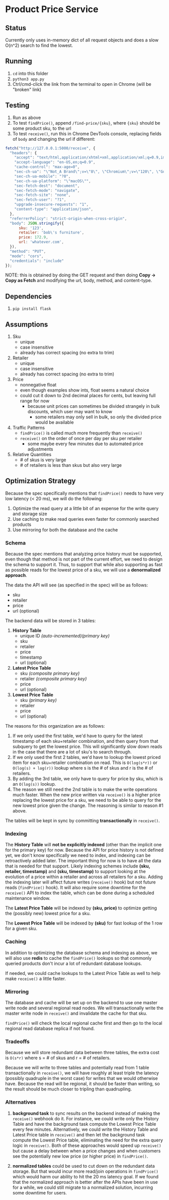 # Product Price Service
## Status
Currently only uses in-memory dict of all request objects and does a slow O(n^2) search to find the lowest.

## Running
1. `cd` into this folder
1. `python3 app.py`
1. Ctrl/cmd-click the link from the terminal to open in Chrome (will be "broken" link)

## Testing
1. Run as above
1. To test `findPrice()`, append `/find-price/{sku}`, where `{sku}` should be some product sku, to the url
1. To test `receive()`, run this in Chrome DevTools console, replacing fields of `body` and changing the url if different:
```JavaScript
fetch("http://127.0.0.1:5000/receive", {
  "headers": {
    "accept": "text/html,application/xhtml+xml,application/xml;q=0.9,image/avif,image/webp,image/apng,*/*;q=0.8,application/signed-exchange;v=b3;q=0.7",
    "accept-language": "en-US,en;q=0.9",
    "cache-control": "max-age=0",
    "sec-ch-ua": "\"Not_A Brand\";v=\"8\", \"Chromium\";v=\"120\", \"Google Chrome\";v=\"120\"",
    "sec-ch-ua-mobile": "?0",
    "sec-ch-ua-platform": "\"macOS\"",
    "sec-fetch-dest": "document",
    "sec-fetch-mode": "navigate",
    "sec-fetch-site": "none",
    "sec-fetch-user": "?1",
    "upgrade-insecure-requests": "1",
    "content-type": "application/json",
  },
  "referrerPolicy": "strict-origin-when-cross-origin",
  "body": JSON.stringify({
      sku: '123',
      retailer: 'bob\'s furniture',
      price: 172.9,
      url: 'whatever.com',
  }),
  "method": "PUT",
  "mode": "cors",
  "credentials": "include"
});
```
NOTE: this is obtained by doing the GET request and then doing __Copy -> Copy as Fetch__ and modifying the url, body, method, and content-type.

## Dependencies

1. `pip install flask`

## Assumptions

1. Sku
    - unique
    - case insensitive
    - already has correct spacing (no extra to trim)
1. Retailer
    - unique
    - case insensitive
    - already has correct spacing (no extra to trim)
1. Price
    - nonnegative float
    - even though examples show ints, float seems a natural choice
    - could cut it down to 2nd decimal places for cents, but leaving full range for now
        - because unit prices can sometimes be divided strangely in bulk discounts, which user may want to know
          - some retailers may only sell in bulk, so only the divided price would be available
1. Traffic Patterns
    - `findPrice()` is called much more frequently than `receive()`
    - `receive()` on the order of once per day per sku per retailer
      - some maybe every few minutes due to automated price adjustments
1. Relative Quantities
    - \# of skus is very large
    - \# of retailers is less than skus but also very large

## Optimization Strategy

Because the spec specifically mentions that `findPrice()` needs to have very low latency (< 20 ms), we will do the following:
1. Optimize the read query at a little bit of an expense for the write query and storage size
1. Use caching to make read queries even faster for commonly searched products
1. Use mirroring for both the database and the cache

### Schema

Because the spec mentions that analyzing price history must be supported, even though that method is not part of the current effort, we need to design the schema to support it. Thus, to support that while also supporting as fast as possible reads for the lowest price of a sku, we will use a __denormalized approach__.

The data the API will see (as specified in the spec) will be as follows:
  - sku
  - retailer
  - price
  - url (optional)

The backend data will be stored in 3 tables:

1. __History Table__
   - unique ID _(auto-incremented)(primary key)_
   - sku
   - retailer
   - price
   - timestamp
   - url (optional)
1. __Latest Price Table__
   - sku _(composite primary key)_
   - retailer _(composite primary key)_
   - price
   - url (optional)
1. __Lowest Price Table__
   - sku _(primary key)_
   - retailer
   - price
   - url (optional)

The reasons for this organization are as follows:
1. If we only used the first table, we'd have to query for the latest timestamp of each sku+retailer combination, and then query from that subquery to get the lowest price.  This will significantly slow down reads in the case that there are a lot of sku's to search through.
1. If we only used the first 2 tables, we'd have to lookup the lowest priced item for each sku+retailer combination on read.  This is `O(log(s*r))` or `O(log(s) + log(r))` lookup where s is the # of skus and r is the # of retailers.
1. By adding the 3rd table, we only have to query for price by sku, which is an `O(log(s))` lookup.
1. The reason we still need the 2nd table is to make the write operations much faster.  When the new price written via `receive()` is a higher price replacing the lowest price for a sku, we need to be able to query for the new lowest price given the change.  The reasoning is similar to reason #1 above.

The tables will be kept in sync by committing __transactionally__ in `receive()`.

### Indexing

The __History Table__ will __not be explicitly indexed__ (other than the implicit one for the primary key) for now.  Because the API for price history is not defined yet, we don't know specifically we need to index, and indexing can be retroactively added later.  The important thing for now is to have all the data that is needed for that support.  Likely indexing schemes include __(sku, retailer, timestamp)__ and __(sku, timestamp)__ to support looking at the evolution of a price within a retailer and across all retailers for a sku.  Adding the indexing later will affect future writes (`receive()` hook) but not future reads (`findPrice()` hook). It will also require some downtime for the `receive()` API to index the table, which can be done during a scheduled maintenance window.

The __Latest Price Table__ will be indexed by __(sku, price)__ to optimize getting the (possibly new) lowest price for a sku.

The __Lowest Price Table__ will be indexed by __(sku)__ for fast lookup of the 1 row for a given sku.

### Caching

In addition to optimizing the database schema and indexing as above, we will also use __redis__ to cache the `findPrice()` lookups so that commonly queried products don't incur a lot of redundant database lookups.

If needed, we could cache lookups to the Latest Price Table as well to help make `receive()` a little faster.

### Mirroring

The database and cache will be set up on the backend to use one master write node and several regional read nodes. We will transactionally write the master write node in `receive()` and invalidate the cache for that sku.

`findPrice()` will check the local regional cache first and then go to the local regional read database replica if not found.

### Tradeoffs

Because we will store redundant data between three tables, the extra cost is `O(s*r)` where s = # of skus and r = # of retailers.

Because we will write to three tables and potentially read from 1 table transactionally in `receive()`, we will have roughly at least triple the latency (possibly quadruple in the worst case) for writes that we would otherwise have.  Because the read will be regional, it should be faster than writing, so the result should be much closer to tripling than quadrupling.

### Alternatives

1. __background task__ to sync results on the backend instead of making the `receive()` webhook do it. For instance, we could write only the History Table and have the background task compute the Lowest Price Table every few minutes.  Alternatively, we could write the History Table and Latest Price table in `receive()` and then let the background task compute the Lowest Price table, eliminating the need for the extra query logic in `receive()`.  Both of these approaches would speed up `receive()` but cause a delay between when a price changes and when customers see the potentially new low price (or higher price) in `findPrice()`.

1. __normalized tables__ could be used to cut down on the redundant data storage. But that would incur more read/join operations in `findPrice()` which would harm our ability to hit the 20 ms latency goal. If we found that the normalized approach is better after the APIs have been in use for a while, we could still migrate to a normalized solution, incurring some downtime for users.
